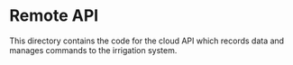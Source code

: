 # Remote API

This directory contains the code for the cloud API which records data and manages commands to the irrigation system.
